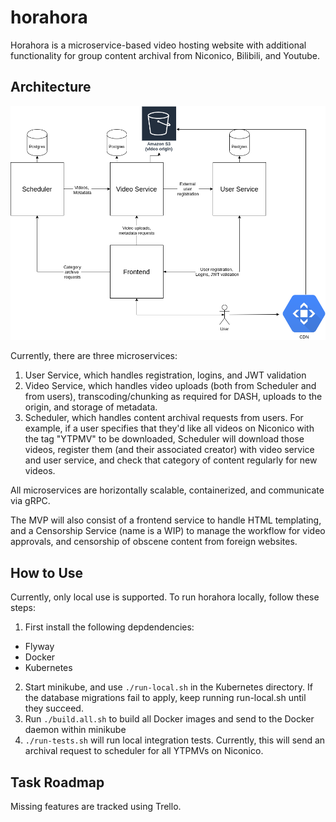 # horahora

Horahora is a microservice-based video hosting website with additional functionality for group content archival from Niconico, Bilibili, and Youtube.

## Architecture

![](Architectural_Drawing.png)

Currently, there are three microservices:

1. User Service, which handles registration, logins, and JWT validation
2. Video Service, which handles video uploads (both from Scheduler and from users), transcoding/chunking as required for DASH, uploads to the origin, and storage of metadata.
3. Scheduler, which handles content archival requests from users. For example, if a user specifies that they'd like all videos on Niconico with the tag "YTPMV" to be downloaded, Scheduler will download those videos, register them (and their associated creator) with video service and user service, and check that category of content regularly for new videos.

All microservices are horizontally scalable, containerized, and communicate via gRPC.

The MVP will also consist of a frontend service to handle HTML templating, and a Censorship Service (name is a WIP) to manage the workflow for video approvals, and censorship of obscene content from foreign websites.

## How to Use

Currently, only local use is supported.
To run horahora locally, follow these steps:

1. First install the following depdendencies:

- Flyway
- Docker
- Kubernetes

2. Start minikube, and use `./run-local.sh` in the Kubernetes directory. If the database migrations fail to apply, keep running run-local.sh until they succeed.
3. Run `./build.all.sh` to build all Docker images and send to the Docker daemon within minikube
4. `./run-tests.sh` will run local integration tests. Currently, this will send an archival request to scheduler for all YTPMVs on Niconico.

## Task Roadmap

Missing features are tracked using Trello.
